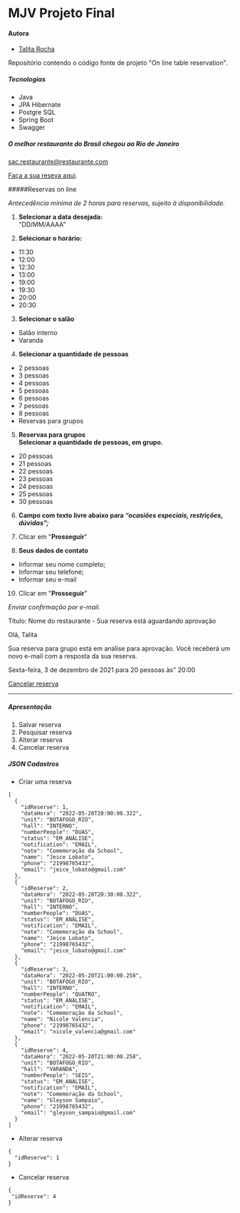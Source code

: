 # MJV Projeto Final

#### Autora

- [Talita Rocha](https://github.com/Talita-Rocha)

Repositório contendo o código fonte de projeto "On line table reservation".

##### Tecnologias

* Java
* JPA Hibernate
* Postgre SQL
* Spring Boot
* Swagger

##### O melhor restaurante do Brasil chegou ao Rio de Janeiro
sac.restaurante@restaurante.com

[Faça a sua reseva aqui](https://cocobambu.com/unidades/botafogo-rio/).

#####Reservas on line

*Antecedência mínima de 2 horas para reservas, sujeito à disponibilidade.*

1. **Selecionar a data desejada:**  
   "DD/MM/AAAA"

2. **Selecionar o horário:**
* 11:30
* 12:00
* 12:30
* 13:00
* 19:00
* 19:30
* 20:00
* 20:30

3. **Selecionar o salão**
* Salão interno
* Varanda

4. **Selecionar a quantidade de pessoas**
* 2 pessoas
* 3 pessoas
* 4 pessoas
* 5 pessoas
* 6 pessoas
* 7 pessoas
* 8 pessoas
* Reservas para grupos

5. **Reservas para grupos**  
  **Selecionar a quantidade de pessoas, em grupo.**
* 20 pessoas
* 21 pessoas
* 22 pessoas
* 23 pessoas
* 24 pessoas
* 25 pessoas
* 30 pessoas

6. **Campo com texto livre abaixo para _“ocasiões especiais, restrições, dúvidas”;_**

8. Clicar em "**Prosseguir**"

9. **Seus dados de contato**

* Informar seu nome completo;
* Informar seu telefone;
* Informar seu e-mail

10. Clicar em "**Prosseguir**"

_Enviar confirmação por e-mail._

Título: Nome do restaurante - Sua reserva está aguardando aprovação

Olá, Talita  
 
Sua reserva para grupo está em análise para aprovação.
Você receberá um novo e-mail com a resposta da sua reserva.

Sexta-feira, 3 de dezembro de 2021
para 20 pessoas às" 20:00

[Cancelar reserva](https://waitlist.tagme.com.br/mobileReservation/619fa98aef902f00420a3665)
 
______________________________________________________________________________________________________________________________________________________________________________________________________________________________________________________________________________________________________________________________________________

##### Apresentação

1. Salvar reserva
2. Pesquisar reserva
3. Alterar reserva
4. Cancelar reserva

##### JSON Cadastros

* Criar uma reserva

```
[
  {
    "idReserve": 1,
    "dataHora": "2022-05-20T20:00:00.322",
    "unit": "BOTAFOGO_RIO",
    "hall": "INTERNO",
    "numberPeople": "DUAS",
    "status": "EM_ANÁLISE",
    "notification": "EMAIL",
    "note": "Comemoração da School",
    "name": "Jeice Lobato",
    "phone": "21998765432",
    "email": "jeice_lobato@gmail.com"
  },
  {
    "idReserve": 2,
    "dataHora": "2022-05-20T20:30:00.322",
    "unit": "BOTAFOGO_RIO",
    "hall": "INTERNO",
    "numberPeople": "DUAS",
    "status": "EM_ANÁLISE",
    "notification": "EMAIL",
    "note": "Comemoração da School",
    "name": "Jeice Lobato",
    "phone": "21998765432",
    "email": "jeice_lobato@gmail.com"
  },
  {
    "idReserve": 3,
    "dataHora": "2022-05-20T21:00:00.258",
    "unit": "BOTAFOGO_RIO",
    "hall": "INTERNO",
    "numberPeople": "QUATRO",
    "status": "EM_ANÁLISE",
    "notification": "EMAIL",
    "note": "Comemoração da School",
    "name": "Nicole Valencia",
    "phone": "21998765432",
    "email": "nicole_valencia@gmail.com"
  },
  {
    "idReserve": 4,
    "dataHora": "2022-05-20T21:00:00.258",
    "unit": "BOTAFOGO_RIO",
    "hall": "VARANDA",
    "numberPeople": "SEIS",
    "status": "EM_ANÁLISE",
    "notification": "EMAIL",
    "note": "Comemoração da School",
    "name": "Gleyson Sampaio",
    "phone": "21998765432",
    "email": "gleyson_sampaio@gmail.com"
  }
]
```
* Alterar reserva

```
{
  "idReserve": 1
}
```

* Cancelar reserva

```
{
 "idReserve": 4 
}
```


